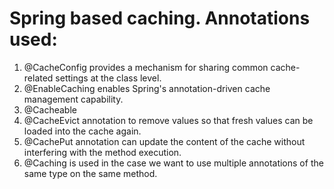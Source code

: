 # Spring based caching. Annotations used:
1.	@CacheConfig provides a mechanism for sharing common cache-related settings at the class level.
2.	@EnableCaching enables Spring's annotation-driven cache management capability.
3.	@Cacheable
4.	@CacheEvict annotation to remove values so that fresh values can be loaded into the cache again.
5.	@CachePut annotation can update the content of the cache without interfering with the method execution.
6.	@Caching is used in the case we want to use multiple annotations of the same type on the same method.
